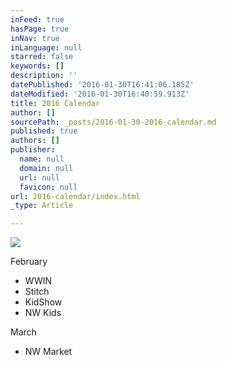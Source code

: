 ```yaml
---
inFeed: true
hasPage: true
inNav: true
inLanguage: null
starred: false
keywords: []
description: ''
datePublished: '2016-01-30T16:41:06.185Z'
dateModified: '2016-01-30T16:40:59.913Z'
title: 2016 Calendar
author: []
sourcePath: _posts/2016-01-30-2016-calendar.md
published: true
authors: []
publisher:
  name: null
  domain: null
  url: null
  favicon: null
url: 2016-calendar/index.html
_type: Article

---
```

![](https://the-grid-user-content.s3-us-west-2.amazonaws.com/bb231fc8-427e-4d63-afc1-30fab2a2cb62.JPG)

February

* WWIN
* Stitch
* KidShow
* NW Kids

March

* NW Market